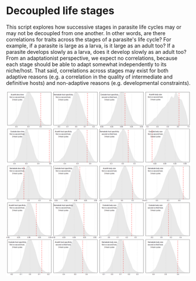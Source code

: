 # Decoupled life stages

This script explores how successive stages in parasite life cycles may or may not be decoupled from one another. In other words, are there correlations for traits across the stages of a parasite's life cycle? For example, if a parasite is large as a larva, is it large as an adult too? If a parasite develops slowly as a larva, does it develop slowly as an adult too? From an adaptationist perspective, we expect no correlations, because each stage should be able to adapt somewhat independently to its niche/host. That said, correlations across stages may exist for both adaptive reasons (e.g. a correlation in the quality of intermediate and definitive hosts) and non-adaptive reasons (e.g. developmental constraints). 

![](figs/exp_obs_decoupling.png)